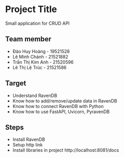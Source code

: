 # Project Title

Small application for CRUD API

## Team member

- Đào Huy Hoàng - 19521528
- Lê Minh Chánh - 21521882
- Trần Thị Kim Anh - 21520596
- Lê Thị Lệ Trúc - 21521586

## Target

- Understand RavenDB
- Know how to add/remove/update data in RavenDB
- Know how to connect RavenDB with Python
- Know how to use FastAPI, Uvicorn, PyravenDB

## Steps

- Install RavenDB
- Setup http link
- Install libraries in project
  http://localhost:8081/docs

